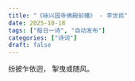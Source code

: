```yaml
---
title: "《咏兴国寺佛殿前幡》 - 李世民"
date: 2025-10-18
tags: ["每日一诗", "自动发布"]
categories: ["诗词"]
draft: false
---
```


纷披乍依迥，
掣曳或随风。

